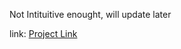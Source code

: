 Not Intituitive enought, will update later

link:
[Project Link](https://book-recommender-system-w6n1.onrender.com)
